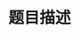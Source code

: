 # 题目描述


<img src="/upload/image/20130522/20130522083116_41900.png" alt=""/><img src="/upload/image/20130522/20130522083202_68107.png" alt=""/>
